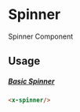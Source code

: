 # Spinner

Spinner Component

## Usage

##### [Basic Spinner](/?path=/story/ondevelopment-spinner--x-spinner)
```html
<x-spinner/>
```
